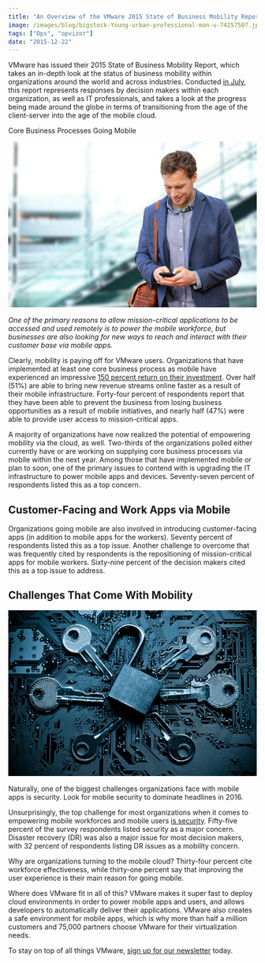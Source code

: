 ```yaml
---
title: "An Overview of the VMware 2015 State of Business Mobility Report and What it Means for VMware Monitoring"
image: /images/blog/bigstock-Young-urban-professional-man-u-74257507.jpg
tags: ["Ops", "opvizor"]
date: "2015-12-22"
---
```


VMware has issued their 2015 State of Business Mobility Report, which takes an in-depth look at the status of business mobility within organizations around the world and across industries. Conducted [in July](https://www.globenewswire.com/news-release/2015/11/11/1325920/0/en/VMware-2015-State-of-Business-Mobility-Report-Finds-Mobility-Investments-Drive-Infrastructure-App-and-Process-Changes.html), this report represents responses by decision makers within each organization, as well as IT professionals, and takes a look at the progress being made around the globe in terms of transitioning from the age of the client-server into the age of the mobile cloud.

Core Business Processes Going Mobile

![VMware 2015 Mobility Report](/images/blog/bigstock-Young-urban-professional-man-u-74257507.jpg)

_One of the primary reasons to allow mission-critical applications to be accessed and used remotely is to power the mobile workforce, but businesses are also looking for new ways to reach and interact with their customer base via mobile apps._

Clearly, mobility is paying off for VMware users. Organizations that have implemented at least one core business process as mobile have experienced an impressive [150 percent return on their investment](http://ir.vmware.com/releasedetail.cfm?ReleaseID=942103). Over half (51%) are able to bring new revenue streams online faster as a result of their mobile infrastructure. Forty-four percent of respondents report that they have been able to prevent the business from losing business opportunities as a result of mobile initiatives, and nearly half (47%) were able to provide user access to mission-critical apps.

A majority of organizations have now realized the potential of empowering mobility via the cloud, as well. Two-thirds of the organizations polled either currently have or are working on supplying core business processes via mobile within the next year. Among those that have implemented mobile or plan to soon, one of the primary issues to contend with is upgrading the IT infrastructure to power mobile apps and devices. Seventy-seven percent of respondents listed this as a top concern.

## Customer-Facing and Work Apps via Mobile

Organizations going mobile are also involved in introducing customer-facing apps (in addition to mobile apps for the workers). Seventy percent of respondents listed this as a top issue. Another challenge to overcome that was frequently cited by respondents is the repositioning of mission-critical apps for mobile workers. Sixty-nine percent of the decision makers cited this as a top issue to address.

## Challenges That Come With Mobility

_![VMware Mobility Security](/images/blog/bigstock-Computer-security-81309437.jpg)_

Naturally, one of the biggest challenges organizations face with mobile apps is security. Look for mobile security to dominate headlines in 2016.

Unsurprisingly, the top challenge for most organizations when it comes to empowering mobile workforces and mobile users [is security](http://blogs.air-watch.com/2015/11/2015-state-business-mobility-report/#.VmMDmrgrJmN). Fifty-five percent of the survey respondents listed security as a major concern. Disaster recovery (DR) was also a major issue for most decision makers, with 32 percent of respondents listing DR issues as a mobility concern.

Why are organizations turning to the mobile cloud? Thirty-four percent cite workforce effectiveness, while thirty-one percent say that improving the user experience is their main reason for going mobile.

Where does VMware fit in all of this? VMware makes it super fast to deploy cloud environments in order to power mobile apps and users, and allows developers to automatically deliver their applications. VMware also creates a safe environment for mobile apps, which is why more than half a million customers and 75,000 partners choose VMware for their virtualization needs.

To stay on top of all things VMware, [sign up for our newsletter](http://opvizor.us6.list-manage.com/subscribe?u=5e67b89e18341af0e8844b002&id=1e918cd24e) today.

